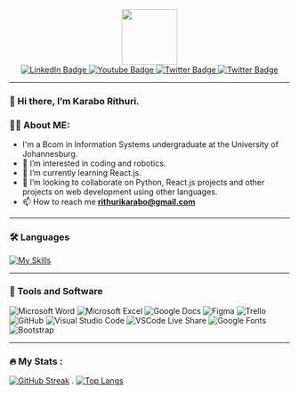 <div id="header" align="center">
  <img src="https://media.giphy.com/media/M9gbBd9nbDrOTu1Mqx/giphy.gif" width="100"/>
</div>

<!--Social media links-->
<div id="badges">
 
<div id="badges" align="center">
  <a href="https://www.linkedin.com/in/karabo-rithuri-422883196">
    <img src="https://img.shields.io/badge/LinkedIn-darkblue?style=for-the-badge&logo=linkedin&logoColor=white" alt="LinkedIn Badge"/>
  </a>
  <a href="https://www.instagram.com/skariba_119">
    <img src="https://img.shields.io/badge/Instagram-lightpink?style=for-the-badge&logo=instagram&logoColor=black" alt="Youtube Badge"/>
  </a>
  <a href="https://www.twitter.com/KaraboRithuri_">
    <img src="https://img.shields.io/badge/Twitter-blue?style=for-the-badge&logo=twitter&logoColor=black" alt="Twitter Badge"/>
  </a>
   <a href="https://www.github.com/KRithuri">
    <img src="https://img.shields.io/badge/Github-black?style=for-the-badge&logo=github&logoColor=white" alt="Twitter Badge"/>
  </a>
</div>
<div align="center">
   <img src="https://komarev.com/ghpvc/?username=KRithuri&style=flat-square&color=blue" alt=""/>
</div>

---

### 👋 Hi there, I’m Karabo Rithuri.

###  :woman_technologist: About ME:
- I'm a Bcom in Information Systems undergraduate at the University of Johannesburg.
- 👀 I’m interested in coding and robotics.
- 🌱 I’m currently learning React.js.
- 💞️ I’m looking to collaborate on Python, React.js projects and other projects on web development using other languages.
- 📫 How to reach me **rithurikarabo@gmail.com**
---
### :hammer_and_wrench: Languages
[![My Skills](https://skills.thijs.gg/icons?i=python,mysql,html,css,bootstrap,js,git,react)](https://skills.thijs.gg)

---
### 🔧 Tools and Software
<!--![AngularJS](https://img.shields.io/badge/-AngularJS-E23237?logo=angularjs&logoColor=white&style=flat)-->
![Microsoft Word](https://img.shields.io/badge/-Microsoft%20Word-2B579A?logo=microsoft-word&logoColor=white&style=flat)
![Microsoft Excel](https://img.shields.io/badge/-Microsoft%20Excel-217346?logo=microsoft-excel&logoColor=white&style=flat)
![Google Docs](https://img.shields.io/badge/-Google%20Docs-4285F4?logo=google-docs&logoColor=white&style=flat)
![Figma](https://img.shields.io/badge/-Figma-F24E1E?logo=figma&logoColor=white&style=flat)
![Trello](https://img.shields.io/badge/-Trello-0079BF?logo=trello&logoColor=white&style=flat)
![GitHub](https://img.shields.io/badge/-GitHub-181717?logo=github&logoColor=white&style=flat)
![Visual Studio Code](https://img.shields.io/badge/-Visual%20Studio%20Code-007ACC?logo=visual-studio-code&logoColor=white&style=flat)
![VSCode Live Share](https://img.shields.io/badge/-VSCode%20Live%20Share-007ACC?logo=visual-studio-code&logoColor=white&style=flat) 
![Google Fonts](https://img.shields.io/badge/-Google%20Fonts-4285F4?logo=google-fonts&logoColor=white&style=flat)
![Bootstrap](https://img.shields.io/badge/-Bootstrap-7952B3?logo=bootstrap&logoColor=white&style=flat)

---
### :fire: My Stats :
[![GitHub Streak](http://github-readme-streak-stats.herokuapp.com?user=KRithuri&theme=dark&border_radius=4.8&date_format=M%20j%5B%2C%20Y%5D)](https://git.io/streak-stats) . [![Top Langs](https://github-readme-stats.vercel.app/api/top-langs/?username=KRithuri&layout=compact&theme=dark&border_radius=4.8)](https://github.com/KRithuri)
<!---
KRithuri/KRithuri is a ✨ special ✨ repository because its `README.md` (this file) appears on your GitHub profile.
You can click the Preview link to take a look at your changes.
--->
